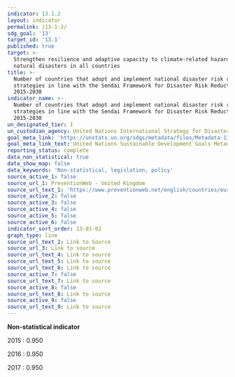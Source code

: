 ```yaml
---
indicator: 13.1.2
layout: indicator
permalink: /13-1-2/
sdg_goal: '13'
target_id: '13.1'
published: true
target: >-
  Strengthen resilience and adaptive capacity to climate-related hazards and
  natural disasters in all countries
title: >-
  Number of countries that adopt and implement national disaster risk reduction
  strategies in line with the Sendai Framework for Disaster Risk Reduction
  2015-2030 
indicator_name: >-
  Number of countries that adopt and implement national disaster risk reduction
  strategies in line with the Sendai Framework for Disaster Risk Reduction
  2015-2030
un_designated_tier: I
un_custodian_agency: United Nations International Strategy for Disaster Reduction (UNISDR)
goal_meta_link: 'https://unstats.un.org/sdgs/metadata/files/Metadata-13-01-02.pdf'
goal_meta_link_text: United Nations Sustainable Development Goals Metadata (PDF 217 KB)
reporting_status: complete
data_non_statistical: true
data_show_map: false
data_keywords: 'Non-statistical, legislation, policy'
source_active_1: false
source_url_1: PreventionWeb - United Kingdom
source_url_text_1: 'https://www.preventionweb.net/english/countries/europe/gbr/'
source_active_2: false
source_active_3: false
source_active_4: false
source_active_5: false
source_active_6: false
indicator_sort_order: 13-01-02
graph_type: line
source_url_text_2: Link to Source
source_url_3: Link to source
source_url_text_4: Link to source
source_url_text_5: Link to source
source_url_text_6: Link to source
source_active_7: false
source_url_text_7: Link to source
source_active_8: false
source_url_text_8: Link to source
source_active_9: false
source_url_text_9: Link to source
---
```

**Non-statistical indicator**

2015 : 0.950

2016 : 0.950

2017 : 0.950